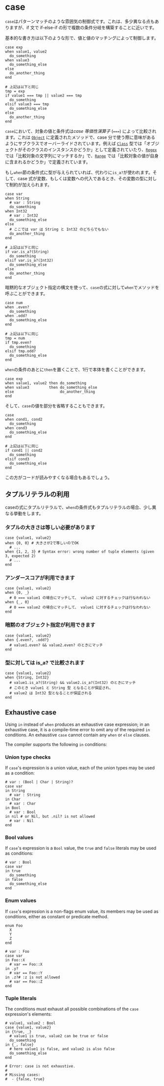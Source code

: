 # case

`case`はパターンマッチのような雰囲気の制御式です。これは、多少異なる点もありますが、if 文で if-else-if の形で複数の条件分岐を構築することに近いです。

基本的な書き方は以下のような形で、値と値のマッチングによって制御します。

```crystal
case exp
when value1, value2
  do_something
when value3
  do_something_else
else
  do_another_thing
end

# 上記は以下と同じ
tmp = exp
if value1 === tmp || value2 === tmp
  do_something
elsif value3 === tmp
  do_something_else
else
  do_another_thing
end
```

`case`において、対象の値と条件式は*case 等価性演算子* (`===`) によって比較されます。これは [`Object`](https://crystal-lang.org/api/latest/Object.html#%3D%3D%3D%28other%29-instance-method) に定義されたメソッドで、case 分で使う際に意味があるようにサブクラスでオーバーライドされています。例えば [`Class`](https://crystal-lang.org/api/latest/Class.html#%3D%3D%3D%28other%29-instance-method) 型では「オブジェクトがそのクラスのインスタンスかどうか」として定義されていたり、[`Regex`](https://crystal-lang.org/api/latest/Regex.html#%3D%3D%3D%28other%3AString%29-instance-method) では「比較対象の文字列にマッチするか」で、[`Range`](https://crystal-lang.org/api/latest/Range.html#%3D%3D%3D%28value%29-instance-method) では「比較対象の値が自身に含まれるかどうか」で定義されています。

もし`when`節の条件式に型が与えられていれば、代わりに`is_a?`が使われます。そして、case 式が変数、もしくは変数への代入であるとき、その変数の型に対して制約が加えられます。

```crystal
case var
when String
  # var : String
  do_something
when Int32
  # var : Int32
  do_something_else
else
  # ここでは var は String と Int32 のどちらでもない
  do_another_thing
end

# 上記は以下と同じ
if var.is_a?(String)
  do_something
elsif var.is_a?(Int32)
  do_something_else
else
  do_another_thing
end
```

暗黙的なオブジェクト指定の構文を使って、`case`の式に対して`when`でメソッドを呼ぶことができます。

```crystal
case num
when .even?
  do_something
when .odd?
  do_something_else
end

# 上記は以下に同じ
tmp = num
if tmp.even?
  do_something
elsif tmp.odd?
  do_something_else
end
```

`when`の条件のあとに`then`を置くことで、1行で本体を書くことができます。

```crystal
case exp
when value1, value2 then do_something
when value3         then do_something_else
else                     do_another_thing
end
```

そして、`case`の値を部分を省略することもできます。

```crystal
case
when cond1, cond2
  do_something
when cond3
  do_something_else
end

# 上記は以下に同じ
if cond1 || cond2
  do_something
elsif cond3
  do_something_else
end
```

この方がコードが読みやすくなる場合もあるでしょう。

## タプルリテラルの利用

caseの式にタプルリテラルで、`when`の条件式もタプルリテラルの場合、少し異なる挙動をします。

### タプルの大きさは等しい必要があります

```crystal
case {value1, value2}
when {0, 0} # 大きさが2で等しいのでOK
  # ...
when {1, 2, 3} # Syntax error: wrong number of tuple elements (given 3, expected 2)
  # ...
end
```

### アンダースコアが利用できます

```crystal
case {value1, value2}
when {0, _}
  # 0 === value1 の場合にマッチして、 value2 に対するチェックは行なわれない
when {_, 0}
  # 0 === value2 の場合にマッチして、 value1 に対するチェックは行なわれない
end
```

### 暗黙のオブジェクト指定が利用できます

```crystal
case {value1, value2}
when {.even?, .odd?}
  # value1.even? && value2.even? のときにマッチ
end
```

### 型に対しては is_a? で比較されます

```crystal
case {value1, value2}
when {String, Int32}
  # value1.is_a?(String) && value2.is_a?(Int32) のときにマッチ
  # このとき value1 と String 型 となることが保証され、
  # value2 は Int32 型となることが保証される
end
```

## Exhaustive case

Using `in` instead of `when` produces an exhaustive case expression; in an exhaustive case, it is a compile-time error to omit any of the required `in` conditions. An exhaustive `case` cannot contain any `when` or `else` clauses.

The compiler supports the following `in` conditions:

### Union type checks

If `case`'s expression is a union value, each of the union types may be used as a condition:

```crystal
# var : (Bool | Char | String)?
case var
in String
  # var : String
in Char
  # var : Char
in Bool
  # var : Bool
in nil # or Nil, but .nil? is not allowed
  # var : Nil
end
```

### Bool values

If `case`'s expression is a `Bool` value, the `true` and `false` literals may be used as conditions:

```crystal
# var : Bool
case var
in true
  do_something
in false
  do_something_else
end
```

### Enum values

If `case`'s expression is a non-flags enum value, its members may be used as conditions, either as constant or predicate method.

```crystal
enum Foo
  X
  Y
  Z
end

# var : Foo
case var
in Foo::X
  # var == Foo::X
in .y?
  # var == Foo::Y
in .z?# :z is not allowed
  # var == Foo::Z
end
```

### Tuple literals

The conditions must exhaust all possible combinations of the `case` expression's elements:

```crystal
# value1, value2 : Bool
case {value1, value2}
in {true, _}
  # value1 is true, value2 can be true or false
  do_something
in {_, false}
  # here value1 is false, and value2 is also false
  do_something_else
end

# Error: case is not exhaustive.
#
# Missing cases:
#  - {false, true}
```
